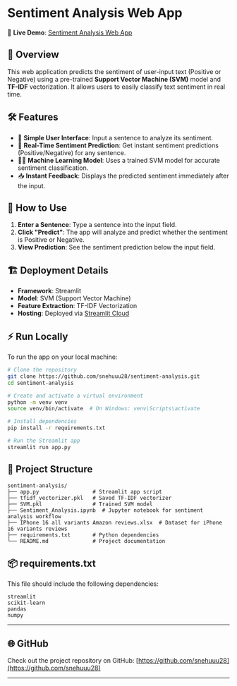 # **Sentiment Analysis Web App**  

🚀 **Live Demo**: [Sentiment Analysis Web App](https://sentiment-analysis-nlp-1.streamlit.app/)  

## 📌 **Overview**  
This web application predicts the sentiment of user-input text (Positive or Negative) using a pre-trained **Support Vector Machine (SVM)** model and **TF-IDF** vectorization. It allows users to easily classify text sentiment in real time.

## 🛠 **Features**  
- 📄 **Simple User Interface**: Input a sentence to analyze its sentiment.
- 🔮 **Real-Time Sentiment Prediction**: Get instant sentiment predictions (Positive/Negative) for any sentence.
- 🧑‍💻 **Machine Learning Model**: Uses a trained SVM model for accurate sentiment classification.
- 📥 **Instant Feedback**: Displays the predicted sentiment immediately after the input.

## 🚀 **How to Use**  
1. **Enter a Sentence**: Type a sentence into the input field.  
2. **Click "Predict"**: The app will analyze and predict whether the sentiment is Positive or Negative.  
3. **View Prediction**: See the sentiment prediction below the input field.  

## 🏗 **Deployment Details**  
- **Framework**: Streamlit  
- **Model**: SVM (Support Vector Machine)  
- **Feature Extraction**: TF-IDF Vectorization  
- **Hosting**: Deployed via [Streamlit Cloud](https://streamlit.io/)  

## ⚡ **Run Locally**  
To run the app on your local machine:  
```bash
# Clone the repository
git clone https://github.com/snehuuu28/sentiment-analysis.git
cd sentiment-analysis

# Create and activate a virtual environment
python -m venv venv
source venv/bin/activate  # On Windows: venv\Scripts\activate

# Install dependencies
pip install -r requirements.txt

# Run the Streamlit app
streamlit run app.py
````

## 📁 **Project Structure**

```
sentiment-analysis/
├── app.py                 # Streamlit app script
├── tfidf_vectorizer.pkl   # Saved TF-IDF vectorizer
├── SVM.pkl                # Trained SVM model
├── Sentiment_Analysis.ipynb  # Jupyter notebook for sentiment analysis workflow
├── IPhone 16 all variants Amazon reviews.xlsx  # Dataset for iPhone 16 variants reviews
├── requirements.txt       # Python dependencies
└── README.md              # Project documentation
```

## 📦 **requirements.txt**

This file should include the following dependencies:

```
streamlit
scikit-learn
pandas
numpy
```

---

## 🌐 **GitHub**

Check out the project repository on GitHub: [https://github.com/snehuuu28](https://github.com/snehuuu28)

---
